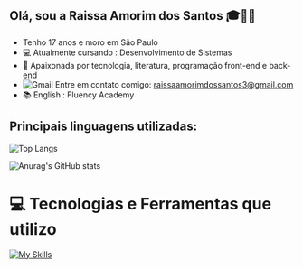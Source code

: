 ## Olá, sou a Raissa Amorim dos Santos 🎓👩‍💻 
- Tenho 17 anos e moro em São Paulo
- 💻 Atualmente cursando : Desenvolvimento de Sistemas 
- 🧠 Apaixonada por tecnologia, literatura, programação front-end e back-end
- ![Gmail](https://img.shields.io/badge/Gmail-D14836?logo=gmail&logoColor=white) Entre em contato comigo: raissaamorimdossantos3@gmail.com 
-  📚 English : Fluency Academy

## Principais linguagens utilizadas:

 ![Top Langs](https://github-readme-stats.vercel.app/api/top-langs/?username=Raissa-Santos22&layout=compact)

![Anurag's GitHub stats](https://github-readme-stats.vercel.app/api?username=Raissa-Santos22&show_icons=true&theme=radical)

# 💻 Tecnologias e Ferramentas que utilizo
[![My Skills](https://skillicons.dev/icons?i=kotlin,java,html,css,javascript,php,mysql,cpp,nodejs,github,git,notion,idea,androidstudio,vscode&theme=light)](https://skillicons.dev)






 



